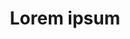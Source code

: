 ---
layout: layouts/Post.astro
title: Lorem ipsum
summary: Lorem ipsum
publishedAt: '2024-06-26'
---